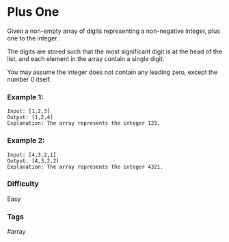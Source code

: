 # Plus One

Given a non-empty array of digits representing a non-negative integer, plus one to the integer.

The digits are stored such that the most significant digit is at the head of the list, and each element in the array contain a single digit.

You may assume the integer does not contain any leading zero, except the number 0 itself.

### Example 1:

```
Input: [1,2,3]
Output: [1,2,4]
Explanation: The array represents the integer 123.
```

### Example 2:

```
Input: [4,3,2,1]
Output: [4,3,2,2]
Explanation: The array represents the integer 4321.
```

### Difficulty

Easy

### Tags

#array
